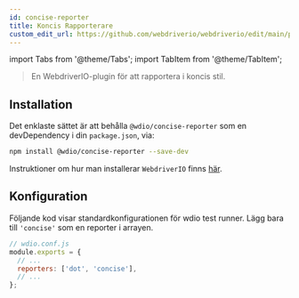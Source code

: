 ```yaml
---
id: concise-reporter
title: Koncis Rapporterare
custom_edit_url: https://github.com/webdriverio/webdriverio/edit/main/packages/wdio-concise-reporter/README.md
---
```


import Tabs from '@theme/Tabs';
import TabItem from '@theme/TabItem';

> En WebdriverIO-plugin för att rapportera i koncis stil.

## Installation

Det enklaste sättet är att behålla `@wdio/concise-reporter` som en devDependency i din `package.json`, via:

```sh
npm install @wdio/concise-reporter --save-dev
```

Instruktioner om hur man installerar `WebdriverIO` finns [här](https://webdriver.io/docs/gettingstarted).

## Konfiguration

Följande kod visar standardkonfigurationen för wdio test runner. Lägg bara till `'concise'` som en reporter
i arrayen.

```js
// wdio.conf.js
module.exports = {
  // ...
  reporters: ['dot', 'concise'],
  // ...
};
```